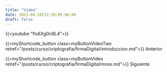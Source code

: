```yaml
---
title: "Video"
date: 2023-04-16T22:20:05-06:00
draft: false
---
```



{{<youtube "fIx6Xg0n9L4">}}

{{<myShortcode_button class=myButtonVideoTwo relref="/posts/curso/criptografia/firmaDigital/introduccion.md">}} Anterior

{{<myShortcode_button class=myButtonVideo relref="/posts/curso/criptografia/firmaDigital/more.md">}} Siguiente